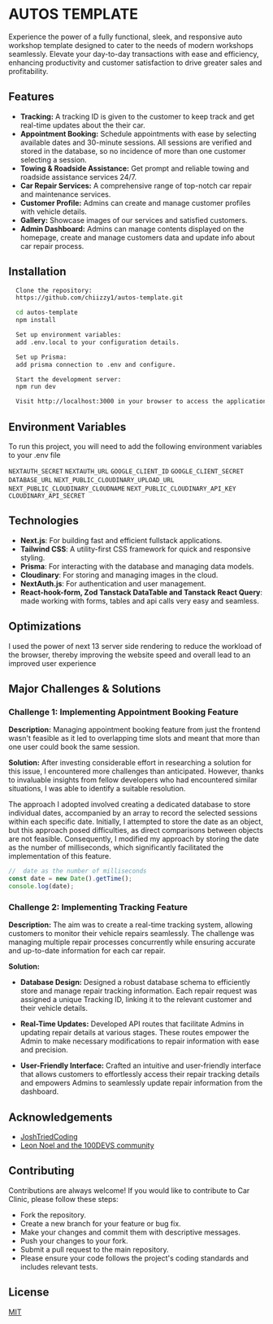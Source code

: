 
# AUTOS TEMPLATE

Experience the power of a fully functional, sleek, and responsive auto workshop template designed to cater to the needs of modern workshops seamlessly. Elevate your day-to-day transactions with ease and efficiency, enhancing productivity and customer satisfaction to drive greater sales and profitability.
## Features

- **Tracking:** A tracking ID is given to the customer to keep track and get real-time updates about the their car.
- **Appointment Booking:** Schedule appointments with ease by selecting available dates and 30-minute sessions. All sessions are verified and stored in the database, so no incidence of more than one customer selecting a  session.
- **Towing & Roadside Assistance:** Get prompt and reliable towing and roadside assistance services 24/7.
- **Car Repair Services:** A comprehensive range of top-notch car repair and maintenance services.
- **Customer Profile:** Admins can create and manage customer profiles with vehicle details.
- **Gallery:** Showcase images of our services and satisfied customers.
- **Admin Dashboard:** Admins can manage contents displayed on the homepage, create and manage customers data and update info about car repair process.


## Installation


```bash
  Clone the repository:
  https://github.com/chiizzy1/autos-template.git
```
    
```bash
  cd autos-template
  npm install
```
```bash
  Set up environment variables:
  add .env.local to your configuration details.
```
```bash
  Set up Prisma:
  add prisma connection to .env and configure.
```
```bash
  Start the development server:
  npm run dev
```
```bash
  Visit http://localhost:3000 in your browser to access the application.
```
    
## Environment Variables

To run this project, you will need to add the following environment variables to your .env file


` NEXTAUTH_SECRET `
` NEXTAUTH_URL `
` GOOGLE_CLIENT_ID `
` GOOGLE_CLIENT_SECRET `
` DATABASE_URL `
` NEXT_PUBLIC_CLOUDINARY_UPLOAD_URL `
` NEXT_PUBLIC_CLOUDINARY_CLOUDNAME `
` NEXT_PUBLIC_CLOUDINARY_API_KEY `
` CLOUDINARY_API_SECRET `
## Technologies



- **Next.js**: For building fast and efficient fullstack applications.
- **Tailwind CSS**: A utility-first CSS framework for quick and responsive styling.
- **Prisma**: For interacting with the database and managing data models.
- **Cloudinary**: For storing and managing images in the cloud.
- **NextAuth.js**: For authentication and user management.
- **React-hook-form, Zod Tanstack DataTable and Tanstack React Query**: made working with forms, tables and api calls very easy and seamless.
## Optimizations

I used the power of next 13 server side rendering to reduce the workload of the browser, thereby improving the website speed and overall lead to an improved user experience






## Major Challenges & Solutions

### Challenge 1:  Implementing Appointment Booking Feature

**Description:** Managing appointment booking feature from just the frontend wasn't feasible as it led to overlapping time slots and meant that more than one user could book the same session.

**Solution:** 
After investing considerable effort in researching a solution for this issue, I encountered more challenges than anticipated. However, thanks to invaluable insights from fellow developers who had encountered similar situations, I was able to identify a suitable resolution.

The approach I adopted involved creating a dedicated database to store individual dates, accompanied by an array to record the selected sessions within each specific date. Initially, I attempted to store the date as an object, but this approach posed difficulties, as direct comparisons between objects are not feasible. Consequently, I modified my approach by storing the date as the number of milliseconds, which significantly facilitated the implementation of this feature.



```javascript
//  date as the number of milliseconds
const date = new Date().getTime();
console.log(date);
```


### Challenge 2: Implementing Tracking Feature

**Description:** The aim was to create a real-time tracking system, allowing customers to monitor their vehicle repairs seamlessly. The challenge was managing multiple repair processes concurrently while ensuring accurate and up-to-date information for each car repair.

**Solution:**
- **Database Design:** Designed a robust database schema to efficiently store and manage repair tracking information. Each repair request was assigned a unique Tracking ID, linking it to the relevant customer and their vehicle details.

- **Real-Time Updates:** Developed API routes that facilitate Admins in updating repair details at various stages. These routes empower the Admin to make necessary modifications to repair information with ease and precision.
- **User-Friendly Interface:** Crafted an intuitive and user-friendly interface that allows customers to effortlessly access their repair tracking details and empowers Admins to seamlessly update repair information from the dashboard.
## Acknowledgements

 - [JoshTriedCoding ](https://github.com/joschan21)
 - [Leon Noel and the 100DEVS community](https://github.com/leonnoel)

## Contributing

Contributions are always welcome!
If you would like to contribute to Car Clinic, please follow these steps:

- Fork the repository.
- Create a new branch for your feature or bug fix.
- Make your changes and commit them with descriptive messages.
- Push your changes to your fork.
- Submit a pull request to the main repository.
- Please ensure your code follows the project's coding standards and includes relevant tests.
## License

[MIT](https://choosealicense.com/licenses/mit/)

